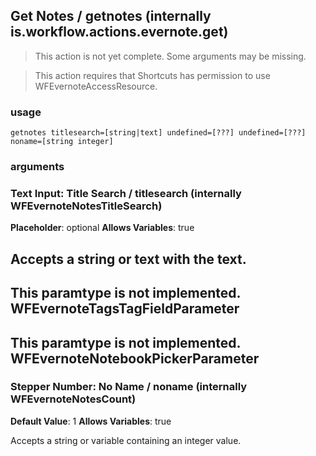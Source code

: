 
## Get Notes / getnotes (internally is.workflow.actions.evernote.get)

> This action is not yet complete. Some arguments may be missing.


> This action requires that Shortcuts has permission to use WFEvernoteAccessResource.

### usage
`getnotes titlesearch=[string|text] undefined=[???] undefined=[???] noname=[string integer]`

### arguments
### Text Input: Title Search / titlesearch (internally WFEvernoteNotesTitleSearch)
**Placeholder**: optional
**Allows Variables**: true


Accepts a string 
or text
with the text.
---
This paramtype is not implemented. WFEvernoteTagsTagFieldParameter
---
This paramtype is not implemented. WFEvernoteNotebookPickerParameter
---
### Stepper Number: No Name / noname (internally WFEvernoteNotesCount)
**Default Value**: 1
**Allows Variables**: true


Accepts a string 
or variable
containing an integer value.
